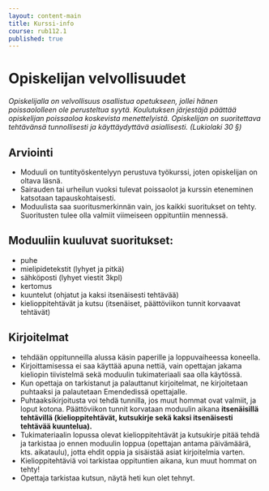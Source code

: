 ```yaml
---
layout: content-main
title: Kurssi-info
course: rub112.1
published: true
---
```

# Opiskelijan velvollisuudet

_Opiskelijalla on velvollisuus osallistua opetukseen, jollei hänen poissaololleen ole perusteltua syytä. Koulutuksen järjestäjä päättää opiskelijan poissaoloa koskevista menettelyistä. Opiskelijan on suoritettava tehtävänsä tunnollisesti ja käyttäydyttävä asiallisesti. (Lukiolaki 30 §)_

## Arviointi

- Moduuli on tuntityöskentelyyn perustuva työkurssi, joten opiskelijan on oltava läsnä. 
- Sairauden tai urheilun vuoksi tulevat poissaolot ja kurssin eteneminen katsotaan tapauskohtaisesti.
- Moduulista saa suoritusmerkinnän vain, jos kaikki suoritukset on tehty. Suoritusten tulee olla valmiit viimeiseen oppituntiin mennessä.

## Moduuliin kuuluvat suoritukset:
- puhe
- mielipidetekstit (lyhyet ja pitkä)
- sähköposti (lyhyet viestit 3kpl)
- kertomus
- kuuntelut (ohjatut ja kaksi itsenäisesti tehtävää)
- kielioppitehtävät ja kutsu (itsenäiset, päättöviikon tunnit korvaavat tehtävät)

## Kirjoitelmat 

- tehdään oppitunneilla alussa käsin paperille ja loppuvaiheessa koneella.
- Kirjoittamisessa ei saa käyttää apuna nettiä, vain opettajan jakama kieliopin tiivistelmä sekä moduulin tukimateriaali saa olla käytössä.
- Kun opettaja on tarkistanut ja palauttanut kirjoitelmat, ne kirjoitetaan puhtaaksi ja palautetaan Emendedissä opettajalle.
- Puhtaaksikirjoitusta voi tehdä tunnilla, jos muut hommat ovat valmiit, ja loput kotona.
Päättöviikon tunnit korvataan moduulin aikana **itsenäisillä tehtävillä (kielioppitehtävät, kutsukirje sekä kaksi itsenäisesti tehtävää kuuntelua).** 
- Tukimateriaalin lopussa olevat kielioppitehtävät ja kutsukirje pitää tehdä ja tarkistaa jo ennen moduulin loppua (opettajan antama päivämäärä, kts. aikataulu), jotta ehdit oppia ja sisäistää asiat kirjoitelmia varten.
- Kielioppitehtäviä voi tarkistaa oppituntien aikana, kun muut hommat on tehty!
- Opettaja tarkistaa kutsun, näytä heti kun olet tehnyt.

